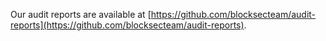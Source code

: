 Our audit reports are available at [https://github.com/blocksecteam/audit-reports](https://github.com/blocksecteam/audit-reports).

